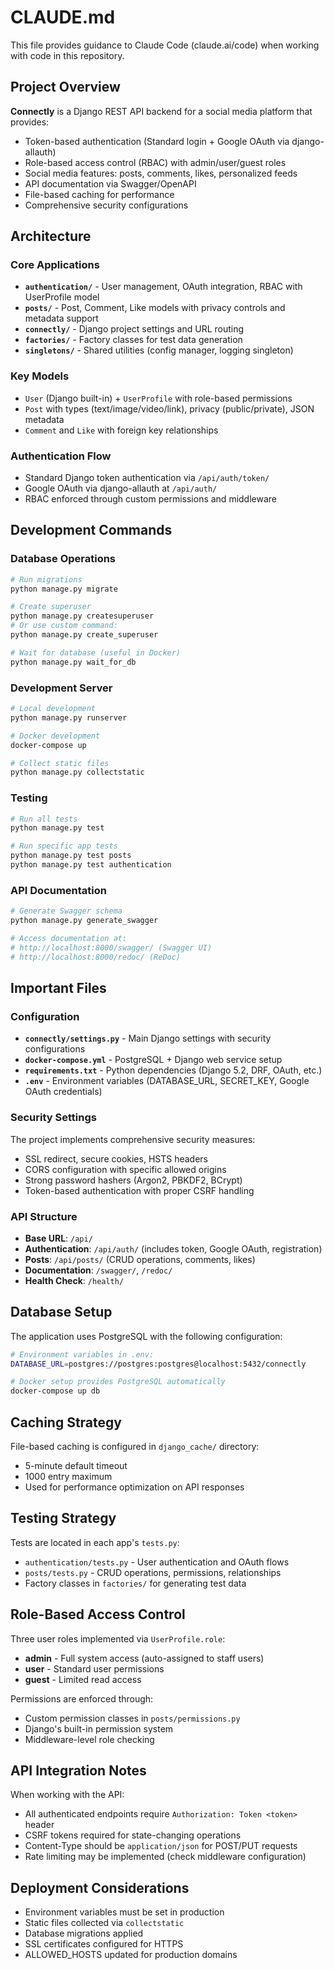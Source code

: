 # CLAUDE.md

This file provides guidance to Claude Code (claude.ai/code) when working with code in this repository.

## Project Overview

**Connectly** is a Django REST API backend for a social media platform that provides:
- Token-based authentication (Standard login + Google OAuth via django-allauth)
- Role-based access control (RBAC) with admin/user/guest roles
- Social media features: posts, comments, likes, personalized feeds
- API documentation via Swagger/OpenAPI
- File-based caching for performance
- Comprehensive security configurations

## Architecture

### Core Applications
- **`authentication/`** - User management, OAuth integration, RBAC with UserProfile model
- **`posts/`** - Post, Comment, Like models with privacy controls and metadata support
- **`connectly/`** - Django project settings and URL routing
- **`factories/`** - Factory classes for test data generation
- **`singletons/`** - Shared utilities (config manager, logging singleton)

### Key Models
- `User` (Django built-in) + `UserProfile` with role-based permissions
- `Post` with types (text/image/video/link), privacy (public/private), JSON metadata
- `Comment` and `Like` with foreign key relationships

### Authentication Flow
- Standard Django token authentication via `/api/auth/token/`
- Google OAuth via django-allauth at `/api/auth/`
- RBAC enforced through custom permissions and middleware

## Development Commands

### Database Operations
```bash
# Run migrations
python manage.py migrate

# Create superuser
python manage.py createsuperuser
# Or use custom command:
python manage.py create_superuser

# Wait for database (useful in Docker)
python manage.py wait_for_db
```

### Development Server
```bash
# Local development
python manage.py runserver

# Docker development
docker-compose up

# Collect static files
python manage.py collectstatic
```

### Testing
```bash
# Run all tests
python manage.py test

# Run specific app tests
python manage.py test posts
python manage.py test authentication
```

### API Documentation
```bash
# Generate Swagger schema
python manage.py generate_swagger

# Access documentation at:
# http://localhost:8000/swagger/ (Swagger UI)
# http://localhost:8000/redoc/ (ReDoc)
```

## Important Files

### Configuration
- **`connectly/settings.py`** - Main Django settings with security configurations
- **`docker-compose.yml`** - PostgreSQL + Django web service setup
- **`requirements.txt`** - Python dependencies (Django 5.2, DRF, OAuth, etc.)
- **`.env`** - Environment variables (DATABASE_URL, SECRET_KEY, Google OAuth credentials)

### Security Settings
The project implements comprehensive security measures:
- SSL redirect, secure cookies, HSTS headers
- CORS configuration with specific allowed origins
- Strong password hashers (Argon2, PBKDF2, BCrypt)
- Token-based authentication with proper CSRF handling

### API Structure
- **Base URL**: `/api/`
- **Authentication**: `/api/auth/` (includes token, Google OAuth, registration)
- **Posts**: `/api/posts/` (CRUD operations, comments, likes)
- **Documentation**: `/swagger/`, `/redoc/`
- **Health Check**: `/health/`

## Database Setup

The application uses PostgreSQL with the following configuration:
```bash
# Environment variables in .env:
DATABASE_URL=postgres://postgres:postgres@localhost:5432/connectly

# Docker setup provides PostgreSQL automatically
docker-compose up db
```

## Caching Strategy

File-based caching is configured in `django_cache/` directory:
- 5-minute default timeout
- 1000 entry maximum
- Used for performance optimization on API responses

## Testing Strategy

Tests are located in each app's `tests.py`:
- `authentication/tests.py` - User authentication and OAuth flows
- `posts/tests.py` - CRUD operations, permissions, relationships
- Factory classes in `factories/` for generating test data

## Role-Based Access Control

Three user roles implemented via `UserProfile.role`:
- **admin** - Full system access (auto-assigned to staff users)
- **user** - Standard user permissions
- **guest** - Limited read access

Permissions are enforced through:
- Custom permission classes in `posts/permissions.py`
- Django's built-in permission system
- Middleware-level role checking

## API Integration Notes

When working with the API:
- All authenticated endpoints require `Authorization: Token <token>` header
- CSRF tokens required for state-changing operations
- Content-Type should be `application/json` for POST/PUT requests
- Rate limiting may be implemented (check middleware configuration)

## Deployment Considerations

- Environment variables must be set in production
- Static files collected via `collectstatic`
- Database migrations applied
- SSL certificates configured for HTTPS
- ALLOWED_HOSTS updated for production domains